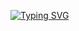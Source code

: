 [![Typing SVG](https://readme-typing-svg.herokuapp.com?lines=Hi++%F0%9F%A4%97+I+am+Serenay+USLU)](https://git.io/typing-svg)
